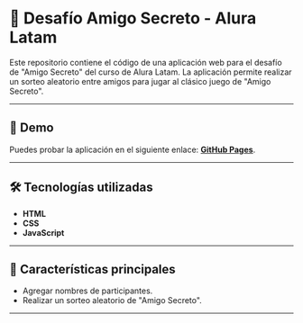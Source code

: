 # 🎁 **Desafío Amigo Secreto - Alura Latam**

Este repositorio contiene el código de una aplicación web para el desafío de "Amigo Secreto" del curso de Alura Latam. La aplicación permite realizar un sorteo aleatorio entre amigos para jugar al clásico juego de "Amigo Secreto".

---

## 🚀 **Demo**

Puedes probar la aplicación en el siguiente enlace:  [**GitHub Pages**](#).

---

## 🛠 **Tecnologías utilizadas**

- **HTML**
- **CSS**
- **JavaScript**

---

## 🎯 **Características principales**

- Agregar nombres de participantes.
- Realizar un sorteo aleatorio de "Amigo Secreto".

---

